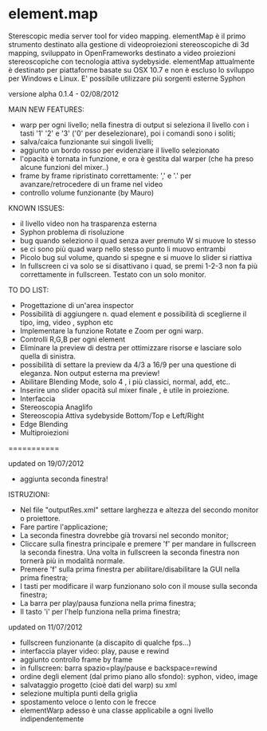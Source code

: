 element.map
===========
Sterescopic media server tool for video mapping.
elementMap è il primo strumento destinato alla gestione di videoproiezioni stereoscopiche di 3d mapping, sviluppato in OpenFrameworks destinato a video proiezioni stereoscopiche con tecnologia attiva sydebyside.
elementMap attualmente è destinato per piattaforme basate su OSX 10.7 e non è escluso lo sviluppo per Windows e Linux.
E' possibile utilizzare più sorgenti esterne Syphon

versione alpha 0.1.4 - 02/08/2012

MAIN NEW FEATURES:

- warp per ogni livello; nella finestra di output si seleziona il livello con i tasti '1' '2' e '3' ('0' per deselezionare), poi i comandi sono i soliti;
- salva/caica funzionante sui singoli livelli;
- aggiunto un bordo rosso per evidenziare il livello selezionato
- l'opacità è tornata in funzione, e ora è gestita dal warper (che ha preso alcune funzioni del mixer..)
- frame by frame ripristinato correttamente: ',' e '.' per avanzare/retrocedere di un frame nel video
- controllo volume funzionante (by Mauro)

KNOWN ISSUES:

- il livello video non ha trasparenza esterna
- Syphon problema di risoluzione 
- bug quando seleziono il quad senza aver premuto W si muove lo stesso
- se ci sono più quad warp nello stesso punto li muovo entrambi
- Picolo bug sul volume, quando si spegne e si muove lo slider si riattiva
- In fullscreen ci va solo se si disattivano i quad, se premi 1-2-3 non fa più correttamente in fullscreen. Testato con un solo monitor.

TO DO LIST:

- Progettazione di un'area inspector
- Possibilità di aggiungere n. quad element e possibilità di sceglierne il tipo, img, video , syphon etc
- Implementare la funzione Rotate e Zoom per ogni warp.
- Controlli R,G,B per ogni element
- Eliminare la preview di destra per ottimizzare risorse e lasciare solo quella di sinistra.
- possibilità di settare la preview da 4/3 a 16/9 per una questione di eleganza. Non output esterna ma preview!
- Abilitare Blending Mode, solo 4 , i più classici, normal, add, etc..
- Inserire uno slider opacità sul mixer finale , è utile in proiezione.
- Interfaccia
- Stereoscopia Anaglifo
- Stereoscopia Attiva sydebyside Bottom/Top e Left/Right
- Edge Blending
- Multiproiezioni

===========


updated on 19/07/2012

- aggiunta seconda finestra!

ISTRUZIONI:

- Nel file "outputRes.xml" settare larghezza e altezza del secondo monitor o proiettore. 
- Fare partire l'applicazione;
- La seconda finestra dovrebbe già trovarsi nel secondo monitor;
- Cliccare sulla finestra principale e premere 'f' per mandare in fullscreen la seconda finestra. Una volta in fullscreen la seconda finestra non tornerà più in modalità normale.
- Premere 'f' sulla prima finestra per abilitare/disabilitare la GUI nella prima finestra;
- I tasti per modificare il warp funzionano solo con il mouse sulla seconda finestra;
- La barra per play/pausa funziona nella prima finestra;
- Il tasto 'i' per l'help funziona nella prima finestra;

updated on 11/07/2012

- fullscreen funzionante (a discapito di qualche fps...)
- interfaccia player video: play, pause e rewind
- aggiunto controllo frame by frame 
- in fullscreen: barra spazio=play/pause e backspace=rewind
- ordine degli element (dal primo piano allo sfondo): syphon, video, image
- salvataggio progetto (cioè dati del warp) su xml
- selezione multipla punti della griglia
- spostamento veloce o lento con le frecce
- elementWarp adesso è una classe applicabile a ogni livello indipendentemente
 
